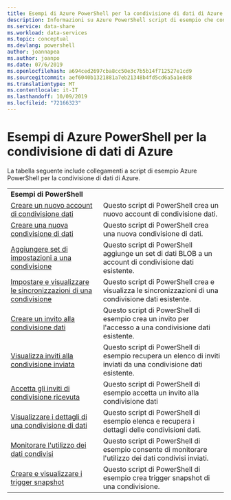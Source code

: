 ```yaml
---
title: Esempi di Azure PowerShell per la condivisione di dati di Azure
description: Informazioni su Azure PowerShell script di esempio che consentono di creare e gestire le condivisioni dati nell'anteprima della condivisione dati di Azure.
ms.service: data-share
ms.workload: data-services
ms.topic: conceptual
ms.devlang: powershell
author: joannapea
ms.author: joanpo
ms.date: 07/6/2019
ms.openlocfilehash: a694ced2697cba8cc50e3c7b5b14f712527e1cd9
ms.sourcegitcommit: aef6040b1321881a7eb21348b4fd5cd6a5a1e8d8
ms.translationtype: MT
ms.contentlocale: it-IT
ms.lasthandoff: 10/09/2019
ms.locfileid: "72166323"
---
```

# <a name="azure-powershell-samples-for-azure-data-share"></a>Esempi di Azure PowerShell per la condivisione di dati di Azure

La tabella seguente include collegamenti a script di esempio Azure PowerShell per la condivisione di dati di Azure.

| |  |
|---|---|
|**Esempi di PowerShell**||
|[Creare un nuovo account di condivisione dati](scripts/powershell/create-new-share-account-powershell.md)| Questo script di PowerShell crea un nuovo account di condivisione dati. |
|[Creare una nuova condivisione di dati](scripts/powershell/create-new-share-powershell.md)| Questo script di PowerShell crea una nuova condivisione di dati. |
|[Aggiungere set di impostazioni a una condivisione](scripts/powershell/add-datasets-powershell.md)| Questo script di PowerShell aggiunge un set di dati BLOB a un account di condivisione dati esistente. |
|[Impostare e visualizzare le sincronizzazioni di una condivisione](scripts/powershell/set-view-synchronizations-powershell.md)| Questo script di PowerShell crea e visualizza le sincronizzazioni di una condivisione dati esistente. |
|[Creare un invito alla condivisione dati](scripts/powershell/create-share-invitation-powershell.md)| Questo script di PowerShell di esempio crea un invito per l'accesso a una condivisione dati esistente. |
|[Visualizza inviti alla condivisione inviata](scripts/powershell/view-sent-invitations-powershell.md)| Questo script di PowerShell di esempio recupera un elenco di inviti inviati da una condivisione dati esistente. |
|[Accetta gli inviti di condivisione ricevuta](scripts/powershell/accept-share-invitations-powershell.md)| Questo script di PowerShell di esempio accetta un invito alla condivisione dati|
|[Visualizzare i dettagli di una condivisione di dati](scripts/powershell/view-share-details-powershell.md)| Questo script di PowerShell di esempio elenca e recupera i dettagli delle condivisioni dati. |
|[Monitorare l'utilizzo dei dati condivisi](scripts/powershell/monitor-usage-powershell.md)| Questo script di PowerShell di esempio consente di monitorare l'utilizzo dei dati condivisi inviati. |
|[Creare e visualizzare i trigger snapshot](scripts/powershell/create-view-trigger-powershell.md)| Questo script di PowerShell di esempio crea trigger snapshot di una condivisione.
